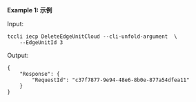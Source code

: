 **Example 1: 示例**



Input: 

```
tccli iecp DeleteEdgeUnitCloud --cli-unfold-argument  \
    --EdgeUnitId 3
```

Output: 
```
{
    "Response": {
        "RequestId": "c37f7877-9e94-48e6-8b0e-877a54dfea11"
    }
}
```

